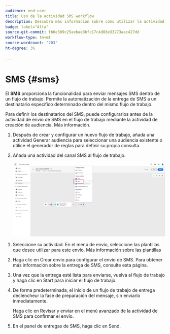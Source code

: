 ```yaml
---
audience: end-user
title: Uso de la actividad SMS workflow
description: Descubra más información sobre cómo utilizar la actividad del flujo de trabajo SMS
badge: label="Alfa"
source-git-commit: fb6e389c25aebae8bfc17c4d88e33273aac427dd
workflow-type: tm+mt
source-wordcount: '203'
ht-degree: 3%

---
```



# SMS {#sms}

El **SMS** proporciona la funcionalidad para enviar mensajes SMS dentro de un flujo de trabajo. Permite la automatización de la entrega de SMS a un destinatario específico determinado dentro del mismo flujo de trabajo.

Para definir los destinatarios del SMS, puede configurarlos antes de la actividad de envío de SMS en el flujo de trabajo mediante la actividad de creación de audiencia. Más información.

1. Después de crear y configurar un nuevo flujo de trabajo, añada una actividad Generar audiencia para seleccionar una audiencia existente o utilice el generador de reglas para definir su propia consulta.

1. Añada una actividad del canal SMS al flujo de trabajo.

   ![](../assets/activity-sms-1.png)
<!--
1. Select the Type of delivery:

    * Single delivery: Choose this option if you want the SMS to be sent only once. You have the flexibility to choose whether or not to include an outbound transition from this activity.

    * Recurring delivery: Choose this option if you want the SMS to be sent multiple times based on a defined frequency. The frequency can be configured using a Scheduler activity, allowing you to schedule the SMS to be sent at regular intervals.
-->

1. Seleccione su actividad. En el menú de envío, seleccione las plantillas que desee utilizar para este envío. Más información sobre las plantillas

1. Haga clic en Crear envío para configurar el envío de SMS. Para obtener más información sobre la entrega de SMS, consulte esta página.

1. Una vez que la entrega esté lista para enviarse, vuelva al flujo de trabajo y haga clic en Start para iniciar el flujo de trabajo.

1. De forma predeterminada, el inicio de un flujo de trabajo de entrega déclencheur la fase de preparación del mensaje, sin enviarlo inmediatamente.

   Haga clic en Revisar y enviar en el menú avanzado de la actividad de SMS para confirmar el envío.

1. En el panel de entregas de SMS, haga clic en Send.
